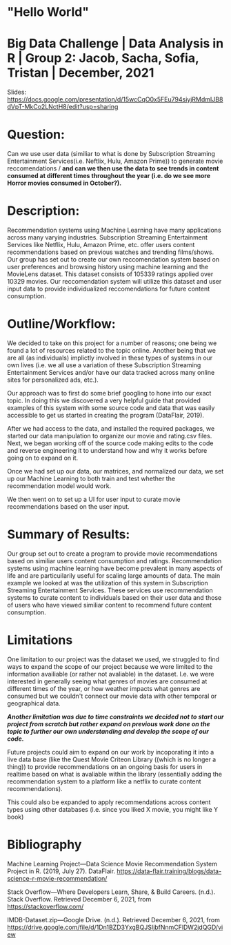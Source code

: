 # "Hello World"

# Big Data Challenge | Data Analysis in R | Group 2: Jacob, Sacha, Sofia, Tristan | December, 2021
Slides: https://docs.google.com/presentation/d/15wcCqO0x5FEu794siyjRMdmIJB8dVpT-MkCo2LNctH8/edit?usp=sharing

# Question: 
Can we use user data (similiar to what is done by Subscription Streaming Entertainment Services(i.e. Neftlix, Hulu, Amazon Prime)) to generate movie reccomendations / **and can we then use the data to see trends in content consumed at different times throughout the year (i.e. do we see more Horror movies consumed in October?).** 

# Description:

Recommendation systems using Machine Learning have many applications across many varying industries.  Subscription Streaming Entertainment Services like Netflix, Hulu, Amazon Prime, etc. offer users content recommendations based on previous watches and trending films/shows. Our group has set out to create our own reccomendation system based on user preferences and browsing history using machine learning and the MovieLens dataset. This dataset consists of 105339 ratings applied over 10329 movies. Our reccomendation system will utilize this dataset and user input data to provide individualized reccomendations for future content consumption. 

# Outline/Workflow:
We decided to take on this project for a number of reasons; one being we found a lot of resources related to the topic online. Another being that we are all (as individuals) implictly involved in these types of systems in our own lives (i.e. we all use a variation of these Subscription Streaming Entertainment Services and/or have our data tracked across many online sites for personalized ads, etc.).

Our approach was to first do some brief googling to hone into our exact topic. In doing this we discovered a very helpful guide that provided examples of this system with some source code and data that was easily accessible to get us started in creating the program (DataFlair, 2019). 

After we had access to the data, and installed the required packages, we started our data manipulation to organize our movie and rating.csv files. Next, we began working off of the source code making edits to the code and reverse engineering it to understand how and why it works before going on to expand on it. 

Once we had set up our data, our matrices, and normalized our data, we set up our Machine Learning to both train and test whether the recommendation model would work.

We then went on to set up a UI for user input to curate movie recommendations based on the user input. 

# Summary of Results:
Our group set out to create a program to provide movie recommendations based on similiar users content consumption and ratings. Recommendation systems using machine learning have become prevalent in many aspects of life and are particuilarily useful for scaling large amounts of data. The main example we looked at was the utilization of this system in Subscription Streaming Entertainment Services. These services use recommendation systems to curate content to individuals based on their user data and those of users who have viewed similiar content to recommend future content consumption. 

# Limitations

One limitation to our project was the dataset we used, we struggled to find ways to expand the scope of our project because we were limited to the information availiable (or rather not avaliable) in the dataset. I.e. we were interested in generally seeing what genres of movies are consumed at different times of the year, or how weather impacts what genres are consumed but we couldn't connect our movie data with other temporal or geographical data.  

***Another limitation was due to time constraints we decided not to start our project from scratch but rather expand on previous work done on the topic to further our own understanding and develop the scope of our code.*** 

Future projects could aim to expand on our work by incoporating it into a live data base (like the Quest Movie Criteon Library ((which is no longer a thing)) to provide recommendations on an ongoing basis for users in realtime based on what is avaliable within the library (essentially adding the recommendation system to a platform like a netflix to curate content recommendations).  

This could also be expanded to apply recommendations across content types using other databases (i.e. since you liked X movie, you might like Y book)

# Bibliography

Machine Learning Project—Data Science Movie Recommendation System Project in R. (2019, July 27). DataFlair. https://data-flair.training/blogs/data-science-r-movie-recommendation/

Stack Overflow—Where Developers Learn, Share, & Build Careers. (n.d.). Stack Overflow. Retrieved December 6, 2021, from https://stackoverflow.com/

IMDB-Dataset.zip—Google Drive. (n.d.). Retrieved December 6, 2021, from https://drive.google.com/file/d/1Dn1BZD3YxgBQJSIjbfNnmCFlDW2jdQGD/view



